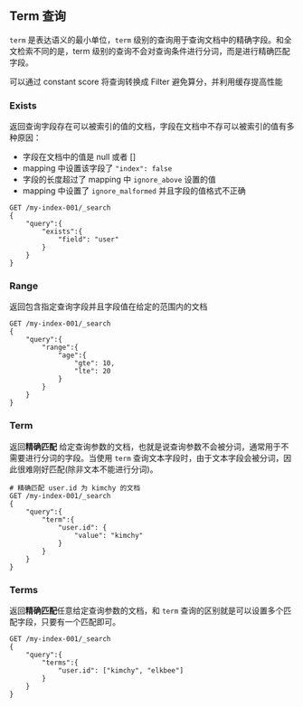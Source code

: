 ## Term 查询

`term` 是表达语义的最小单位，`term` 级别的查询用于查询文档中的精确字段。和全文检索不同的是，term 级别的查询不会对查询条件进行分词，而是进行精确匹配字段。

可以通过 constant score 将查询转换成 Filter 避免算分，并利用缓存提高性能

### Exists

返回查询字段存在可以被索引的值的文档，字段在文档中不存可以被索引的值有多种原因：

- 字段在文档中的值是 null 或者 []
- mapping 中设置该字段了 `"index": false`
- 字段的长度超过了 mapping 中 `ignore_above` 设置的值
- mapping 中设置了 `ignore_malformed` 并且字段的值格式不正确

```shell
GET /my-index-001/_search
{
	"query":{
		"exists":{
			"field": "user"
		}
	}
}
```



### Range

返回包含指定查询字段并且字段值在给定的范围内的文档

```shell
GET /my-index-001/_search
{
	"query":{
		"range":{
			"age":{
				"gte": 10,
				"lte": 20
			}
		}
	}
}
```



### Term

返回**精确匹配** 给定查询参数的文档，也就是说查询参数不会被分词，通常用于不需要进行分词的字段。当使用 `term` 查询文本字段时，由于文本字段会被分词，因此很难刚好匹配(除非文本不能进行分词)。

```shell
# 精确匹配 user.id 为 kimchy 的文档
GET /my-index-001/_search
{
	"query":{
		"term":{
			"user.id": {
				"value": "kimchy"
			}
		}
	}
}
```

### Terms

返回**精确匹配**任意给定查询参数的文档，和 `term` 查询的区别就是可以设置多个匹配字段，只要有一个匹配即可。

```shell
GET /my-index-001/_search
{
	"query":{
		"terms":{
			"user.id": ["kimchy", "elkbee"]
		}
	}
}
```

